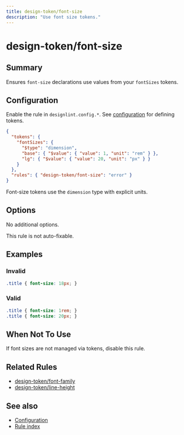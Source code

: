 ```yaml
---
title: design-token/font-size
description: "Use font size tokens."
---
```


# design-token/font-size

## Summary
Ensures `font-size` declarations use values from your `fontSizes` tokens.

## Configuration
Enable the rule in `designlint.config.*`. See [configuration](../../configuration.md) for defining tokens.

```json
{
  "tokens": {
    "fontSizes": {
      "$type": "dimension",
      "base": { "$value": { "value": 1, "unit": "rem" } },
      "lg": { "$value": { "value": 20, "unit": "px" } }
    }
  },
  "rules": { "design-token/font-size": "error" }
}
```

Font-size tokens use the `dimension` type with explicit units.

## Options
No additional options.

This rule is not auto-fixable.

## Examples

### Invalid

```css
.title { font-size: 18px; }
```

### Valid

```css
.title { font-size: 1rem; }
.title { font-size: 20px; }
```

## When Not To Use
If font sizes are not managed via tokens, disable this rule.

## Related Rules
- [design-token/font-family](./font-family.md)
- [design-token/line-height](./line-height.md)

## See also
- [Configuration](../../configuration.md)
- [Rule index](../index.md)
